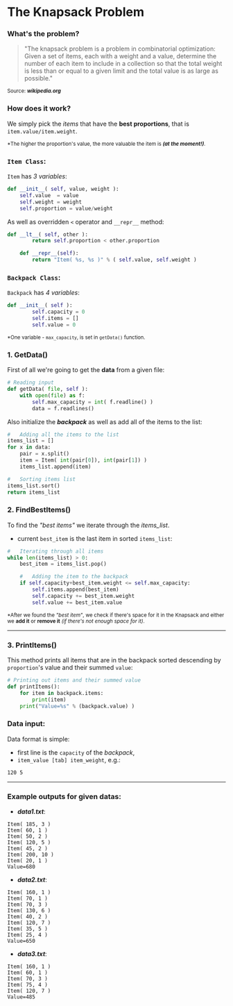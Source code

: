 # The Knapsack Problem

### What's the problem?
> "The knapsack problem is a problem in combinatorial optimization: Given a set of items, each with a weight and a value, determine the number of each item to include
> in a collection so that the total weight is less than or equal to a given limit and the total value is as large as possible."

<sup>Source: ***wikipedia.org***</sup>

### How does it work?
We simply pick the *items* that have the **best proportions**, that is `item.value/item.weight`.

<sup>*The higher the proportion's value, the more valuable the item is ***(at the moment!)***.</sup>

### `Item Class`:

`Item` has *3 variables*:

```python
def __init__( self, value, weight ):
    self.value  = value
    self.weight = weight
    self.proportion = value/weight
```

As well as overridden `<` operator and `__repr__` method:

```python
def __lt__( self, other ):
		return self.proportion < other.proportion

	def __repr__(self):
		return "Item( %s, %s )" % ( self.value, self.weight )
```

### `Backpack Class`:

`Backpack` has *4 variables*:

```python
def __init__( self ):
		self.capacity = 0
		self.items = []
		self.value = 0
```

<sup>*One variable - `max_capacity`, is set in `getData()` function.</sup>

### 1. GetData()

First of all we're going to get the **data** from a given file:

```python
# Reading input
def getData( file, self ):
	with open(file) as f:
		self.max_capacity = int( f.readline() )
		data = f.readlines()

```

Also initialize the ***backpack*** as well as add all of the items to the list:

```python
#	Adding all the items to the list
items_list = []
for x in data:
	pair = x.split()
	item = Item( int(pair[0]), int(pair[1]) )
	items_list.append(item)

#	Sorting items list
items_list.sort()
return items_list
```

### 2. FindBestItems()

To find the _"best items"_ we iterate through the *items_list*.

- current `best_item` is the last item in sorted `items_list`:

```python
#	Iterating through all items
while len(items_list) > 0:
	best_item = items_list.pop()

	#	Adding the item to the backpack
	if self.capacity+best_item.weight <= self.max_capacity:
		self.items.append(best_item)
		self.capacity += best_item.weight
		self.value += best_item.value
```

<sup>*After we found the _"best item"_, we check if there's space for it in the Knapsack and either we **add it** or **remove it** _(if there's not enough space for it)_.</sup>

---

### 3. PrintItems()
                                                                
This method prints all items that are in the backpack sorted descending by `proportion`'s value and their summed `value`:
    
```python
# Printing out items and their summed value
def printItems():
	for item in backpack.items:
		print(item)
	print("Value=%s" % (backpack.value) )
```
                                                                
### Data input:
Data format is simple:
- first line is the `capacity` of the *backpack*,
- `item_value [tab] item_weight`, e.g.:

```
120 5
```
                                                                
---

### Example outputs for given datas:

- ***data1.txt***:
```
Item( 185, 3 )
Item( 60, 1 )
Item( 50, 2 )
Item( 120, 5 )
Item( 45, 2 )
Item( 200, 10 )
Item( 20, 1 )
Value=680
```

- ***data2.txt***:
```
Item( 160, 1 )
Item( 70, 1 )
Item( 70, 3 )
Item( 130, 6 )
Item( 40, 2 )
Item( 120, 7 )
Item( 35, 5 )
Item( 25, 4 )
Value=650
```
                                                                
- ***data3.txt***:
```
Item( 160, 1 )
Item( 60, 1 )
Item( 70, 3 )
Item( 75, 4 )
Item( 120, 7 )
Value=485
```
